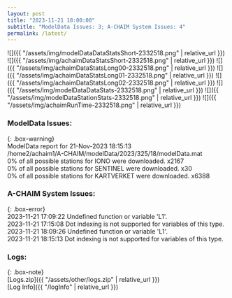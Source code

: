 ```yaml
---
layout: post
title: "2023-11-21 18:00:00"
subtitle: "ModelData Issues: 3; A-CHAIM System Issues: 4"
permalink: /latest/
---
```


![]({{ "/assets/img/modelDataDataStatsShort-2332518.png" | relative_url }})
![]({{ "/assets/img/achaimDataStatsShort-2332518.png" | relative_url }})
![]({{ "/assets/img/achaimDataStatsLong00-2332518.png" | relative_url }})
![]({{ "/assets/img/achaimDataStatsLong01-2332518.png" | relative_url }})
![]({{ "/assets/img/achaimDataStatsLong02-2332518.png" | relative_url }})
![]({{ "/assets/img/modelDataDataStats-2332518.png" | relative_url }})
![]({{ "/assets/img/modelDataStationStats-2332518.png" | relative_url }})
![]({{ "/assets/img/achaimRunTime-2332518.png" | relative_url }})


### ModelData Issues:  
  
{: .box-warning}  
 ModelData report for 21-Nov-2023 18:15:13   
 /home2/achaim1/A-CHAIM/modelData/2023/325/18/modelData.mat   
 0% of all possible stations for IONO were downloaded. x2167   
 0% of all possible stations for SENTINEL were downloaded. x30   
 0% of all possible stations for KARTVERKET were downloaded. x6388   
  
### A-CHAIM System Issues:  
  
{: .box-error}  
2023-11-21 17:09:22 Undefined function or variable 'L1'.  
2023-11-21 17:15:08 Dot indexing is not supported for variables of this type.  
2023-11-21 18:09:26 Undefined function or variable 'L1'.  
2023-11-21 18:15:13 Dot indexing is not supported for variables of this type.  

### Logs:  
  
{: .box-note}  
[Logs.zip]({{ "/assets/other/logs.zip" | relative_url }})  
[Log Info]({{ "/logInfo" | relative_url }})  

